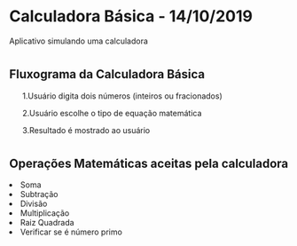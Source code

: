 # Calculadora Básica - 14/10/2019
Aplicativo simulando uma calculadora

# <h2>Fluxograma da Calculadora Básica
<ol>1.Usuário digita dois números (inteiros ou fracionados) </ol>
<ol>2.Usuário escolhe o tipo de equação matemática</ol>
<ol>3.Resultado é mostrado ao usuário</ol>

# <h2>Operações Matemáticas aceitas pela calculadora
<li>Soma</li>
<li>Subtração</li>
<li>Divisão</li>
<li>Multiplicação</li>
<li>Raiz Quadrada</li>
  <li> Verificar se é número primo </li>
